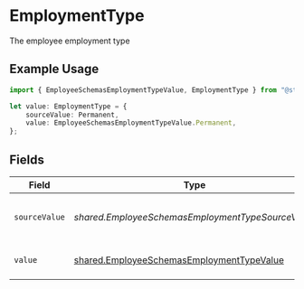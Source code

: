 # EmploymentType

The employee employment type

## Example Usage

```typescript
import { EmployeeSchemasEmploymentTypeValue, EmploymentType } from "@stackone/stackone-client-ts/sdk/models/shared";

let value: EmploymentType = {
    sourceValue: Permanent,
    value: EmployeeSchemasEmploymentTypeValue.Permanent,
};
```

## Fields

| Field                                                                                                         | Type                                                                                                          | Required                                                                                                      | Description                                                                                                   | Example                                                                                                       |
| ------------------------------------------------------------------------------------------------------------- | ------------------------------------------------------------------------------------------------------------- | ------------------------------------------------------------------------------------------------------------- | ------------------------------------------------------------------------------------------------------------- | ------------------------------------------------------------------------------------------------------------- |
| `sourceValue`                                                                                                 | *shared.EmployeeSchemasEmploymentTypeSourceValue*                                                             | :heavy_minus_sign:                                                                                            | The source value of the employment type.                                                                      | Permanent                                                                                                     |
| `value`                                                                                                       | [shared.EmployeeSchemasEmploymentTypeValue](../../../sdk/models/shared/employeeschemasemploymenttypevalue.md) | :heavy_minus_sign:                                                                                            | The type of the employment.                                                                                   | permanent                                                                                                     |